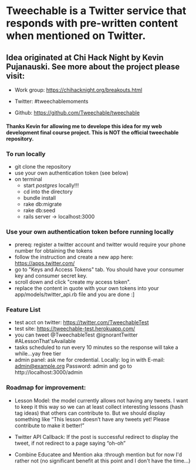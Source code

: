 # Tweechable is a Twitter service that responds with pre-written content when mentioned on Twitter.  

## Idea originated at Chi Hack Night by Kevin Pujanauski. See more about the project please visit: 
	
- Work group: https://chihacknight.org/breakouts.html 

- Twitter: #tweechablemoments

- Github: https://github.com/Tweechable/tweechable

#### Thanks Kevin for allowing me to develope this idea for my web development final course project. This is NOT the official tweechable repository. 


### To run locally 
- git clone the repository
- use your own authentication token (see below)
- on terminal
	- start *postgres* locally!!! 
	- cd into the directory
	- bundle install
	- rake db:migrate
	- rake db:seed
	- rails server -> localhost:3000


### Use your own authentication token before running locally 
- prereq: register a twitter account and twitter would require your phone number for obtaining the tokens 
- follow the instruction and create a new app here: https://apps.twitter.com/ 
- go to "Keys and Access Tokens" tab. You should have your consumer key and consumer secret key.
- scroll down and click "create my access token". 
- replace the content in quote with your own tokens into your app/models/twitter_api.rb file and you are done :]

### Feature List
- test acct on twitter: https://twitter.com/TweechableTest
- test site: https://tweechable-test.herokuapp.com/
- you can tweet @TweechableTest @ignorantTwitter #ALessonThat'sAvailable  
- tasks scheduled to run every 10 minutes so the response will take a while...yay free tier
- admin panel: ask me for credential. Locally: log in with E-mail: admin@example.org Password: admin and go to http://localhost:3000/admin 

### Roadmap for improvement:

- Lesson Model: the model currently allows not having any tweets. I want to keep it this way so we can at least collect interesting lessons (hash tag ideas) that others can contribute to. But we should display something like “This lesson doesn’t have any tweets yet! Please contribute to make it better!”

- Twitter API Callback: If the post is successful redirect to display the tweet, if not redirect to a page saying “oh-oh”

- Combine Educatee and Mention aka :through mention but for now I'd rather not (no significant benefit at this point and I don't have the time...)
